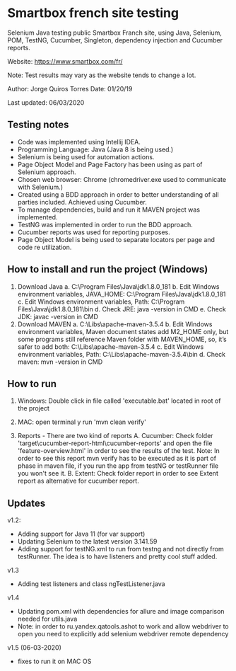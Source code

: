 Smartbox french site testing
=====================

Selenium Java testing public Smartbox Franch site, using Java, Selenium, POM, TestNG, Cucumber,
Singleton, dependency injection and Cucumber reports.

Website: https://www.smartbox.com/fr/

Note: Test results may vary as the website tends to change a lot.

Author: Jorge Quiros Torres
Date: 01/20/19

Last updated: 06/03/2020

Testing notes
------------
* Code was implemented using Intellij IDEA.
* Programming Language: Java (Java 8 is being used.)
* Selenium is being used for automation actions.
* Page Object Model and Page Factory has been using as part of Selenium approach.
* Chosen web browser: Chrome (chromedriver.exe used to communicate with Selenium.)
* Created using a BDD approach in order to better understanding of all parties included. Achieved using Cucumber.
* To manage dependencies, build and run it MAVEN project was implemented.
* TestNG was implemented in order to run the BDD approach.
* Cucumber reports was used for reporting purposes.
* Page Object Model is being used to separate locators per page and code re utilization.



How to install and run the project (Windows)
-------------------------------------------
1. Download Java
    a. C:\Program Files\Java\jdk1.8.0_181
    b. Edit Windows environment variables, JAVA_HOME: C:\Program Files\Java\jdk1.8.0_181
    c. Edit Windows environment variables, Path: C:\Program Files\Java\jdk1.8.0_181\bin
    d. Check JRE: java -version in CMD
    e. Check JDK: javac -version in CMD
2. Download MAVEN
    a. C:\Libs\apache-maven-3.5.4
    b. Edit Windows environment variables, Maven document states add M2_HOME only, but some programs still reference Maven folder with
       MAVEN_HOME, so, it’s safer to add both: C:\Libs\apache-maven-3.5.4
    c. Edit Windows environment variables, Path: C:\Libs\apache-maven-3.5.4\bin
    d. Check maven: mvn -version in CMD
    
How to run
----------
1. Windows: Double click in file called 'executable.bat' located in root of the project

2. MAC: open terminal y run 'mvn clean verify'

3. Reports - There are two kind of reports
    A. Cucumber: Check folder 'target\cucumber-report-html\cucumber-reports' and open
        the file 'feature-overview.html' in order to see the results of the test. Note: In order to see
        this report mvn verify has to be executed as it is part of phase in maven file, if you run the
        app from testNG or testRunner file you won't see it.
    B. Extent: Check folder report in order to see Extent report as alternative for cucumber report.

Updates
-------
v1.2:
- Adding support for Java 11 (for var support)
- Updating Selenium to the latest version 3.141.59
- Adding support for testNG.xml to run from testng and not directly from testRunner. The idea is to have listeners
  and pretty cool stuff added.

v1.3
- Adding test listeners and class ngTestListener.java

v1.4
- Updating pom.xml with dependencies for allure and image comparison needed for utils.java
- Note: in order to ru.yandex.qatools.ashot to work and allow webdriver to open you need to
  explicitly add selenium webdriver remote dependency
  
v1.5 (06-03-2020)
- fixes to run it on MAC OS

